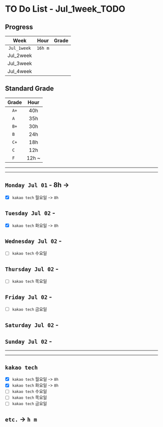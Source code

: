 # TO Do List - Jul_1week_TODO

## Progress
| Week | Hour | Grade |
|:---:|:---:|:---:|
|`Jul_1week`|`16h m`||
|Jul_2week|||
|Jul_3week|||
|Jul_4week|||

## Standard Grade
| Grade | Hour |
|:---:|:---:|
|`A+`|40h|
|`A `|35h|
|`B+`|30h|
|`B `|24h|
|`C+`|18h|
|`C `|12h|
|`F `|12h ~|


---
---

## `Monday Jul 01` - 8h ->
- [x] `kakao tech` 월요일 -> `8h`


## `Tuesday Jul 02` - 
- [x] `kakao tech` 화요일 -> `8h`


## `Wednesday Jul 02` - 
- [ ] `kakao tech` 수요일


## `Thursday Jul 02` - 
- [ ] `kakao tech` 목요일


## `Friday Jul 02` - 
- [ ] `kakao tech` 금요일


## `Saturday Jul 02` - 


## `Sunday Jul 02` - 



---
---
<!-- ## `Algorithm` - `Do it! 알고리즘 코딩테스트 '자바 편'` -->


<!-- ## `Spring` -> `h m` -->

## `kakao tech`
- [x] `kakao tech` 월요일 -> `8h`
- [x] `kakao tech` 화요일 -> `8h`
- [ ] `kakao tech` 수요일
- [ ] `kakao tech` 목요일
- [ ] `kakao tech` 금요일

## `etc.` -> `h m`


<br><br>

<!-- > `개인공부` : `6h 30m` -> `25h 36m` -> `22h 19m` -> -->

<br><br>

<!-- 
## `Java`
## `OPIc`
## `토익` 
-->




